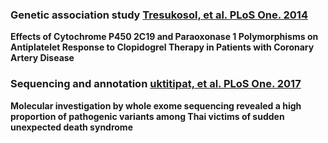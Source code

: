 ### Genetic association study [Tresukosol, et al. PLoS One. 2014​](https://journals.plos.org/plosone/article?id=10.1371/journal.pone.0110188) ###
**Effects of Cytochrome P450 2C19 and Paraoxonase 1 Polymorphisms on Antiplatelet Response to Clopidogrel Therapy in Patients with Coronary Artery Disease**


### Sequencing and annotation [uktitipat, et al. PLoS One. 2017](https://journals.plos.org/plosone/article?id=10.1371/journal.pone.0180056) ###
**Molecular investigation by whole exome sequencing revealed a high proportion of pathogenic variants among Thai victims of sudden unexpected death syndrome**
